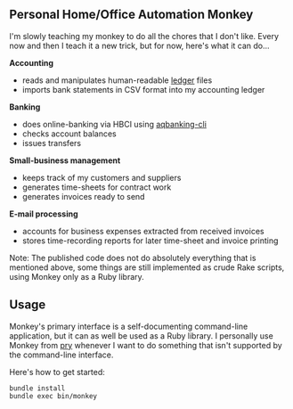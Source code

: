 Personal Home/Office Automation Monkey
--------------------------------------

I'm slowly teaching my monkey to do all the chores that I don't like.  Every
now and then I teach it a new trick, but for now, here's what it can do...

**Accounting**

- reads and manipulates human-readable [ledger](http://ledger-cli.org) files
- imports bank statements in CSV format into my accounting ledger

**Banking**

- does online-banking via HBCI using [aqbanking-cli](http://www2.aquamaniac.de/sites/aqbanking/cli.php)
- checks account balances
- issues transfers

**Small-business management**

- keeps track of my customers and suppliers
- generates time-sheets for contract work
- generates invoices ready to send

**E-mail processing**

- accounts for business expenses extracted from received invoices
- stores time-recording reports for later time-sheet and invoice printing

Note: The published code does not do absolutely everything that is mentioned
above, some things are still implemented as crude Rake scripts, using Monkey
only as a Ruby library.

Usage
-----

Monkey's primary interface is a self-documenting command-line application, but
it can as well be used as a Ruby library.  I personally use Monkey from
[pry](http://pryrepl.org/) whenever I want to do something that isn't supported
by the command-line interface.

Here's how to get started:

```text
bundle install
bundle exec bin/monkey
```
